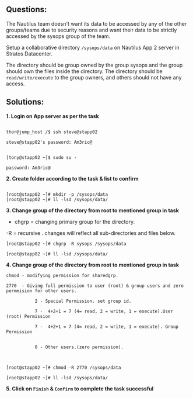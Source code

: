 
## Questions:

The Nautilus team doesn't want its data to be accessed by any of the other groups/teams due to security reasons and want their data to be strictly accessed by the sysops group of the team.



Setup a collaborative directory `/sysops/data` on Nautilus App 2 server in Stratos Datacenter.

The directory should be group owned by the group sysops and the group should own the files inside the directory. The directory should be `read/write/execute` to the group owners, and others should not have any access.


## Solutions:

  
**1. Login on   App server as per the task**

```

thor@jump_host /$ ssh steve@stapp02

steve@stapp02's password: Am3ric@


[tony@stapp02 ~]$ sudo su -

password: Am3ric@
```

**2. Create folder according to the task & list to confirm**

```

[root@stapp02 ~]# mkdir -p /sysops/data 
[root@stapp02 ~]# ll -lsd /sysops/data/
```

**3. Change group of the directory from root to mentioned group in task**

- chgrp = changing primary group for the directory.

-R = recursive . changes will reflect all sub-directories and files below.
```
[root@stapp02 ~]# chgrp -R sysops /sysops/data

[root@stapp02 ~]# ll -lsd /sysops/data/
```

**4. Change group of the directory from root to mentioned group in task**


```
chmod - modifying permission for sharedgrp.

2770  - Giving full permission to user (root) & group users and zero permmision for other users.

           2 - Special Permission. set group id.

           7 -  4+2+1 = 7 (4= read, 2 = write, 1 = execute).User (root) Permission

           7 -  4+2+1 = 7 (4= read, 2 = write, 1 = execute). Group Permission


           0 - Other users.(zero permission).



[root@stapp02 ~]# chmod -R 2770 /sysops/data

[root@stapp02 ~]# ll -lsd /sysops/data/
```

**5. Click on `Finish` & `Confirm` to complete the task successful**

